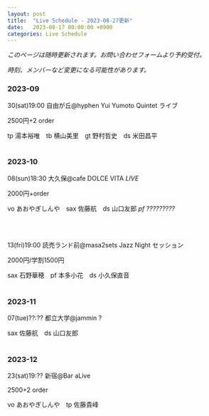 ```yaml
---
layout: post
title:  "Live Schedule - 2023-08-27更新"
date:   2023-08-17 00:00:00 +0900
categories: Live Schedule
---
```


_このページは随時更新されます。お問い合わせフォームより予約受付。_

_時刻、メンバーなど変更になる可能性があります。_

### 2023-09


30(sat)19:00 自由が丘@hyphen Yui Yumoto Quintet ライブ

2500円+2 order

tp 湯本裕唯　tb 横山美里　gt 野村哲史　ds 米田昌平
<br><br>

### 2023-10

08(sun)18:30 大久保@cafe DOLCE VITA _LIVE_

2000円+order

vo あおやぎしんや　sax 佐藤航　ds 山口友郎 _pf_ _?????????_


<br><br>

13(fri)19:00 読売ランド前@masa2sets Jazz Night セッション

2000円/学割1500円

sax 石野華穂　pf 本多小花　ds 小久保直音
<br><br>

### 2023-11

07(tue)??:?? 都立大学@jammin ?

sax 佐藤航　ds 山口友郎
<br><br>

### 2023-12

23(sat)19:?? 新宿@Bar aLive

2500+2 order

vo あおやぎしんや　tp 佐藤貴峰
<br><br>
